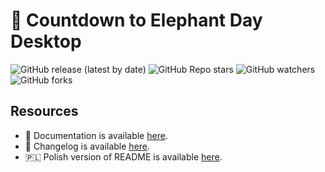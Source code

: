 # 🐘 Countdown to Elephant Day Desktop

![GitHub release (latest by date)](https://img.shields.io/github/v/release/bartekl1/CountdownToElephantDayDesktop?style=flat-square)
![GitHub Repo stars](https://img.shields.io/github/stars/bartekl1/CountdownToElephantDayDesktop?style=flat-square)
![GitHub watchers](https://img.shields.io/github/watchers/bartekl1/CountdownToElephantDayDesktop?style=flat-square)
![GitHub forks](https://img.shields.io/github/forks/bartekl1/CountdownToElephantDayDesktop?style=flat-square)

## Resources

- 📖 Documentation is available [here](https://github.com/bartekl1/CountdownToElephantDayDesktop/wiki).
- 🧾 Changelog is available [here](CHANGELOG.md).
- 🇵🇱 Polish version of README is available [here](README_PL.md).
